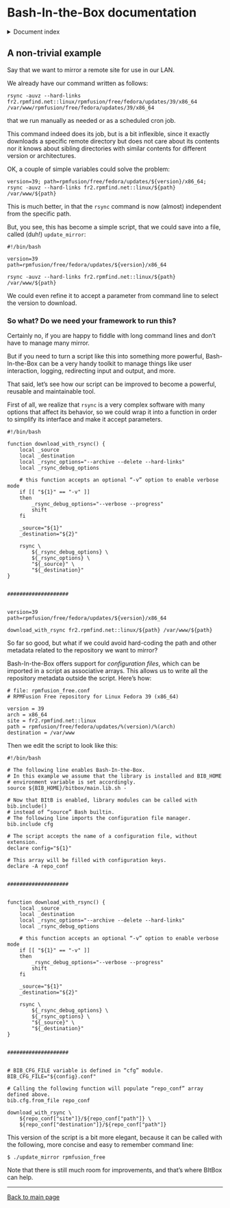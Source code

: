 # Bash-In-the-Box documentation


<details>
<summary>Document index</summary>
## Documents

> [!NOTE]
> The creation of a comprehensive documentation is underway. For now, I suggest to look at the code, which is thoroughly documented, or use the man pages linked below.

* [A non-trivial example](example-1.md)
* [Bash-In-the-Box man page](Bash-In-the-Box.7.md)
</details>


## A non-trivial example

Say that we want to mirror a remote site for use in our LAN.

We already have our command written as follows:
```
rsync -auvz --hard-links fr2.rpmfind.net::linux/rpmfusion/free/fedora/updates/39/x86_64 /var/www/rpmfusion/free/fedora/updates/39/x86_64
```
that we run manually as needed or as a scheduled cron job.

This command indeed does its job, but is a bit inflexible, since it exactly downloads a specific remote directory but does not care about its contents nor it knows about sibling directories with similar contents for different version or architectures.

OK, a couple of simple variables could solve the problem:
```
version=39; path=rpmfusion/free/fedora/updates/${version}/x86_64; rsync -auvz --hard-links fr2.rpmfind.net::linux/${path} /var/www/${path}
```

This is much better, in that the `rsync` command is now (almost) independent from the specific path.

But, you see, this has become a simple script, that we could save into a file, called (duh!) `update_mirror`:
```
#!/bin/bash

version=39
path=rpmfusion/free/fedora/updates/${version}/x86_64

rsync -auvz --hard-links fr2.rpmfind.net::linux/${path} /var/www/${path}
```

We could even refine it to accept a parameter from command line to select the version to download.


### So what? Do we need your framework to run this?

Certainly no, if you are happy to fiddle with long command lines and don’t have to manage many mirror.

But if you need to turn a script like this into something more powerful, Bash-In-the-Box can be a very handy toolkit to manage things like user interaction, logging, redirecting input and output, and more.

That said, let’s see how our script can be improved to become a powerful, reusable and maintainable tool.

First of all, we realize that `rsync` is a very complex software with many options that affect its behavior, so we could wrap it into a function in order to simplify its interface and make it accept parameters.
```
#!/bin/bash

function download_with_rsync() {
    local _source
    local _destination
    local _rsync_options="--archive --delete --hard-links"
    local _rsync_debug_options

    # this function accepts an optional “-v” option to enable verbose mode
    if [[ "${1}" == "-v" ]]
    then
        _rsync_debug_options="--verbose --progress"
        shift
    fi

    _source="${1}"
    _destination="${2}"

    rsync \
        ${_rsync_debug_options} \
        ${_rsync_options} \
        "${_source}" \
        "${_destination}"
}


####################


version=39
path=rpmfusion/free/fedora/updates/${version}/x86_64

download_with_rsync fr2.rpmfind.net::linux/${path} /var/www/${path}
```

So far so good, but what if we could avoid hard-coding the path and other metadata related to the repository we want to mirror?

Bash-In-the-Box offers support for *configuration files*, which can be imported in a script as associative arrays. This allows us to write all the repository metadata outside the script. Here’s how:
```
# file: rpmfusion_free.conf
# RPMFusion Free repository for Linux Fedora 39 (x86_64)

version = 39
arch = x86_64
site = fr2.rpmfind.net::linux
path = rpmfusion/free/fedora/updates/%(version)/%(arch)
destination = /var/www
```

Then we edit the script to look like this:
```
#!/bin/bash

# The following line enables Bash-In-the-Box.
# In this example we assume that the library is installed and BIB_HOME
# environment variable is set accordingly.
source ${BIB_HOME}/bitbox/main.lib.sh -

# Now that BItB is enabled, library modules can be called with bib.include()
# instead of “source” Bash builtin.
# The following line imports the configuration file manager.
bib.include cfg

# The script accepts the name of a configuration file, without extension.
declare config="${1}"

# This array will be filled with configuration keys.
declare -A repo_conf


####################


function download_with_rsync() {
    local _source
    local _destination
    local _rsync_options="--archive --delete --hard-links"
    local _rsync_debug_options

    # this function accepts an optional “-v” option to enable verbose mode
    if [[ "${1}" == "-v" ]]
    then
        _rsync_debug_options="--verbose --progress"
        shift
    fi

    _source="${1}"
    _destination="${2}"

    rsync \
        ${_rsync_debug_options} \
        ${_rsync_options} \
        "${_source}" \
        "${_destination}"
}


####################


# BIB_CFG_FILE variable is defined in “cfg” module.
BIB_CFG_FILE="${config}.conf"

# Calling the following function will populate “repo_conf” array defined above.
bib.cfg.from_file repo_conf

download_with_rsync \
    ${repo_conf["site"]}/${repo_conf["path"]} \
    ${repo_conf["destination"]}/${repo_conf["path"]}
```

This version of the script is a bit more elegant, because it can be called with the following, more concise and easy to remember command line:
```
$ ./update_mirror rpmfusion_free
```

Note that there is still much room for improvements, and that’s where BItBox can help.


<hr>

[Back to main page](index.md)

